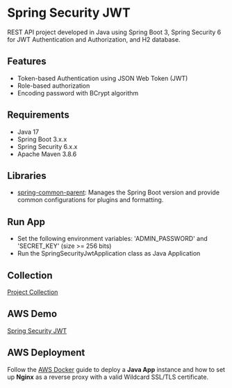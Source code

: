 # Spring Security JWT

REST API project developed in Java using Spring Boot 3, Spring Security 6 for JWT Authentication and Authorization, and H2 database.

## Features

- Token-based Authentication using JSON Web Token (JWT)
- Role-based authorization
- Encoding password with BCrypt algorithm

## Requirements

- Java 17
- Spring Boot 3.x.x
- Spring Security 6.x.x
- Apache Maven 3.8.6

## Libraries

- [spring-common-parent](https://github.com/erebelo/spring-common-parent): Manages the Spring Boot version and provide common configurations for plugins and formatting.

## Run App

- Set the following environment variables: 'ADMIN_PASSWORD' and 'SECRET_KEY' (size >= 256 bits)
- Run the SpringSecurityJwtApplication class as Java Application

## Collection

[Project Collection](https://github.com/erebelo/spring-security-jwt/tree/main/collection)

## AWS Demo

[Spring Security JWT](https://jwt.erebelo.com/spring-security-jwt/swagger-ui/index.html)

## AWS Deployment

Follow the [AWS Docker](https://github.com/erebelo/aws-docker/tree/main) guide to deploy a **Java App** instance and how to set up **Nginx** as a reverse proxy with a valid Wildcard SSL/TLS certificate.

